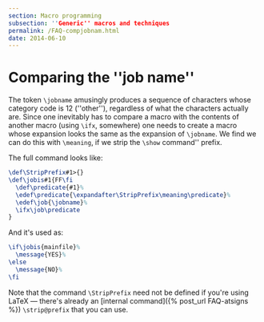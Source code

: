 ```yaml
---
section: Macro programming
subsection: ''Generic'' macros and techniques
permalink: /FAQ-compjobnam.html
date: 2014-06-10
---
```


# Comparing the ''job name''

The token `\jobname` amusingly produces a sequence of characters
whose category code is 12 (''other''), regardless of what the characters
actually are.  Since one inevitably has to compare a macro with the
contents of another macro (using `\ifx`, somewhere) one needs to
create a macro whose expansion looks the same as the expansion of
`\jobname`.  We find we can do this with `\meaning`, if we strip
the `\show` command'' prefix.

The full command looks like:
<!-- {% raw %} -->
```latex
\def\StripPrefix#1>{}
\def\jobis#1{FF\fi
  \def\predicate{#1}%
  \edef\predicate{\expandafter\StripPrefix\meaning\predicate}%
  \edef\job{\jobname}%
  \ifx\job\predicate
}
```
<!-- {% endraw %} -->
And it's used as:
```latex
\if\jobis{mainfile}%
  \message{YES}%
\else
  \message{NO}%
\fi
```
Note that the command `\StripPrefix` need not be defined if you're
using LaTeX&nbsp;&mdash; there's already an 
[internal command]({% post_url FAQ-atsigns %}) `\strip@prefix` that you can
use.

